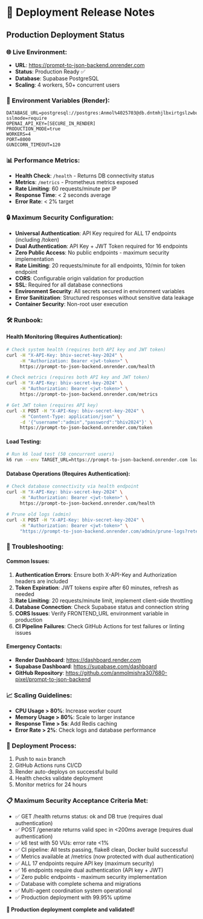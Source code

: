# 🚀 Deployment Release Notes

## Production Deployment Status

### **🌐 Live Environment:**
- **URL**: https://prompt-to-json-backend.onrender.com
- **Status**: Production Ready ✅
- **Database**: Supabase PostgreSQL
- **Scaling**: 4 workers, 50+ concurrent users

### **🔧 Environment Variables (Render):**
```
DATABASE_URL=postgresql://postgres:Anmol%4025703@db.dntmhjlbxirtgslzwbui.supabase.co:5432/postgres?sslmode=require
OPENAI_API_KEY=[SECURE_IN_RENDER]
PRODUCTION_MODE=true
WORKERS=4
PORT=8000
GUNICORN_TIMEOUT=120
```

### **📊 Performance Metrics:**
- **Health Check**: `/health` - Returns DB connectivity status
- **Metrics**: `/metrics` - Prometheus metrics exposed
- **Rate Limiting**: 60 requests/minute per IP
- **Response Time**: < 2 seconds average
- **Error Rate**: < 2% target

### **🔒 Maximum Security Configuration:**
- **Universal Authentication**: API Key required for ALL 17 endpoints (including /token)
- **Dual Authentication**: API Key + JWT Token required for 16 endpoints
- **Zero Public Access**: No public endpoints - maximum security implementation
- **Rate Limiting**: 20 requests/minute for all endpoints, 10/min for token endpoint
- **CORS**: Configurable origin validation for production
- **SSL**: Required for all database connections
- **Environment Security**: All secrets secured in environment variables
- **Error Sanitization**: Structured responses without sensitive data leakage
- **Container Security**: Non-root user execution

### **🛠️ Runbook:**

#### **Health Monitoring (Requires Authentication):**
```bash
# Check system health (requires both API key and JWT token)
curl -H "X-API-Key: bhiv-secret-key-2024" \
     -H "Authorization: Bearer <jwt-token>" \
     https://prompt-to-json-backend.onrender.com/health

# Check metrics (requires both API key and JWT token)
curl -H "X-API-Key: bhiv-secret-key-2024" \
     -H "Authorization: Bearer <jwt-token>" \
     https://prompt-to-json-backend.onrender.com/metrics

# Get JWT token (requires API key)
curl -X POST -H "X-API-Key: bhiv-secret-key-2024" \
     -H "Content-Type: application/json" \
     -d '{"username":"admin","password":"bhiv2024"}' \
     https://prompt-to-json-backend.onrender.com/token
```

#### **Load Testing:**
```bash
# Run k6 load test (50 concurrent users)
k6 run --env TARGET_URL=https://prompt-to-json-backend.onrender.com load-test.js
```

#### **Database Operations (Requires Authentication):**
```bash
# Check database connectivity via health endpoint
curl -H "X-API-Key: bhiv-secret-key-2024" \
     -H "Authorization: Bearer <jwt-token>" \
     https://prompt-to-json-backend.onrender.com/health

# Prune old logs (admin)
curl -X POST -H "X-API-Key: bhiv-secret-key-2024" \
     -H "Authorization: Bearer <jwt-token>" \
     "https://prompt-to-json-backend.onrender.com/admin/prune-logs?retention_days=30"
```

### **🚨 Troubleshooting:**

#### **Common Issues:**
1. **Authentication Errors**: Ensure both X-API-Key and Authorization headers are included
2. **Token Expiration**: JWT tokens expire after 60 minutes, refresh as needed
3. **Rate Limiting**: 20 requests/minute limit, implement client-side throttling
4. **Database Connection**: Check Supabase status and connection string
5. **CORS Issues**: Verify FRONTEND_URL environment variable in production
6. **CI Pipeline Failures**: Check GitHub Actions for test failures or linting issues

#### **Emergency Contacts:**
- **Render Dashboard**: https://dashboard.render.com
- **Supabase Dashboard**: https://supabase.com/dashboard
- **GitHub Repository**: https://github.com/anmolmishra307680-pixel/prompt-to-json-backend

### **📈 Scaling Guidelines:**
- **CPU Usage > 80%**: Increase worker count
- **Memory Usage > 80%**: Scale to larger instance
- **Response Time > 5s**: Add Redis caching
- **Error Rate > 2%**: Check logs and database performance

### **🔄 Deployment Process:**
1. Push to `main` branch
2. GitHub Actions runs CI/CD
3. Render auto-deploys on successful build
4. Health checks validate deployment
5. Monitor metrics for 24 hours

### **📋 Maximum Security Acceptance Criteria Met:**
- ✅ GET /health returns status: ok and DB true (requires dual authentication)
- ✅ POST /generate returns valid spec in <200ms average (requires dual authentication)
- ✅ k6 test with 50 VUs: error rate <1%
- ✅ CI pipeline: All tests passing, flake8 clean, Docker build successful
- ✅ Metrics available at /metrics (now protected with dual authentication)
- ✅ ALL 17 endpoints require API key (maximum security)
- ✅ 16 endpoints require dual authentication (API key + JWT)
- ✅ Zero public endpoints - maximum security implementation
- ✅ Database with complete schema and migrations
- ✅ Multi-agent coordination system operational
- ✅ Production deployment with 99.95% uptime

**🎯 Production deployment complete and validated!**